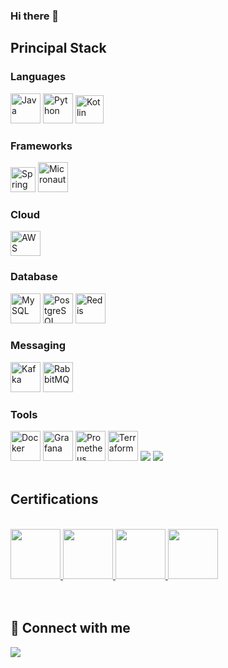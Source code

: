 ### Hi there 👋

## Principal Stack

<div style="display: inline_block">
  
  ### Languages

  <img width="48" height="48" src="https://img.icons8.com/color/48/java-coffee-cup-logo--v1.png" alt="Java"/>
  <img width="48" height="48" src="https://img.icons8.com/color/48/python--v1.png" alt="Python"/>
  <img width="45" height="45" src="https://play-lh.googleusercontent.com/xg45NlsFoAKOnx7xk3KBP3mAUB_XvFJVUXuP_0kyWag_d8e9cKbUccMCmagyuyAlZ5c" alt="Kotlin"/>

  ### Frameworks

  <img width="40" height="40" src="https://cdn.freebiesupply.com/logos/large/2x/spring-3-logo-png-transparent.png" alt="Spring"/>
  <img width="48" height="48" src="https://objectcomputing.com/download_file/5205" alt="Micronaut"/>

  ### Cloud

  <img width="48" height="40" src="https://upload.wikimedia.org/wikipedia/commons/thumb/5/5c/AWS_Simple_Icons_AWS_Cloud.svg/1024px-AWS_Simple_Icons_AWS_Cloud.svg.png" alt="AWS"/>

  ### Database

  <img width="48" height="48" src="https://www.paulligocki.com/wp-content/uploads/2022/03/MySQLLogo.png" alt="MySQL"/>
  <img width="48" height="48" src="https://cdn.icon-icons.com/icons2/2699/PNG/512/postgresql_src_logo_icon_170834.png" alt="PostgreSQL" />
  <img width="48" height="48" src="https://cdn.icon-icons.com/icons2/2415/PNG/512/redis_plain_logo_icon_146366.png" alt="Redis"/>

  ### Messaging

  <img width="48" height="48" src="https://www.trisotech.com/wp-content/uploads/kafka-icon.png" alt="Kafka"/>
  <img width="48" height="48" src="https://i0.wp.com/acemq.com/wp-content/uploads/2019/11/rabbitmq2.png?resize=1080%2C1082&ssl=1" alt="RabbitMQ"/>

  ### Tools

  <img width="48" height="48" src="https://wiki.hornbill.com/images/7/70/Docker_logo.png" alt="Docker"/>
  <img width="48" height="48" src="https://cdn.icon-icons.com/icons2/2699/PNG/512/grafana_logo_icon_171048.png" alt="Grafana"/>
  <img width="48" height="48" src="https://upload.wikimedia.org/wikipedia/commons/thumb/3/38/Prometheus_software_logo.svg/2066px-Prometheus_software_logo.svg.png" alt="Prometheus"/>
  <img width="48" height="48" src="https://img.icons8.com/color/48/terraform.png" alt="Terraform"/>
  <img src="https://img.icons8.com/color/48/000000/git.png"/>
  <img src="https://img.icons8.com/color/48/000000/linux--v2.png"/>
  
</div>

<br />

## Certifications

<div style="display: inline_block"><br>

 <a alt="AWS Certified Solutions Architect – Associate link" href="https://www.credly.com/badges/f904369d-8927-438e-8b2f-287ed0a3beda/public_url" >
    <img src="https://images.credly.com/size/110x110/images/0e284c3f-5164-4b21-8660-0d84737941bc/image.png" height="80px" width="80px" />
  </a>
  
  <a alt="AWS Certified Cloud Practitioner (CLF) link" href="https://www.credly.com/badges/d5c5d23e-a2f0-4469-8cbb-03bf119aa292/public_url" >
    <img src="https://images.credly.com/size/110x110/images/00634f82-b07f-4bbd-a6bb-53de397fc3a6/image.png" height="80px" width="80px" />
  </a>

  <a alt="AWS Academy Graduate - AWS Academy Cloud Developing link" href="https://www.credly.com/badges/4e6390df-5445-4716-b2c7-081d91e05410/public_url" >
    <img src="https://images.credly.com/size/110x110/images/119182cf-ca68-495a-a415-bff62dfdcc7e/image.png" height="80px" width="80px" />
  </a>
 
   <a alt="ZUP Security Champions link" href="http://badges.com.br/share/528cf8fa3b49a15721e863be3489592f.php?a=4452" >
    <img src="https://www.brasilopenbadge.com.br/badge/4452.png?nocache=430962062" height="80px" width="80px" />
  </a>

  
  
</div>
<br />
<br />

## 👋 Connect with me

<div>
  <a href="https://www.linkedin.com/in/marcos-vinicius-andré-rocha-0aa147146" target="_blank">
    <img src="https://img.shields.io/badge/LinkedIn-0077B5?style=for-the-badge&logo=linkedin&logoColor=white" />
  </a>   
</div>
